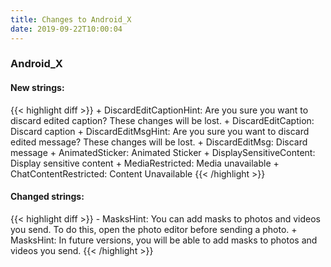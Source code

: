 ```yaml
---
title: Changes to Android_X
date: 2019-09-22T10:00:04
---
```

<h3>Android_X</h3>
<h4>New strings:</h4>
{{< highlight diff >}}
+ DiscardEditCaptionHint: Are you sure you want to discard edited caption? These changes will be lost.
+ DiscardEditCaption: Discard caption
+ DiscardEditMsgHint: Are you sure you want to discard edited message? These changes will be lost.
+ DiscardEditMsg: Discard message
+ AnimatedSticker: Animated Sticker
+ DisplaySensitiveContent: Display sensitive content
+ MediaRestricted: Media unavailable
+ ChatContentRestricted: Content Unavailable
{{< /highlight >}}

<h4>Changed strings:</h4>
{{< highlight diff >}}
- MasksHint: You can add masks to photos and videos you send. To do this, open the photo editor before sending a photo.
+ MasksHint: In future versions, you will be able to add masks to photos and videos you send.
{{< /highlight >}}
